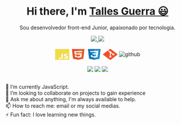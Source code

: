 <div>  
  <h1 align="center">
   Hi there, I'm 
    <a href="www.linkedin.com/in/talles-guerra">Talles Guerra 😃️</a>
  </h1>
  
  <p align="center">
    Sou desenvolvedor front-end Junior, apaixonado por tecnologia. 
  
</div>

<div align="center">
  <a href="https://github.com/TallesGuerra">
    <img height="150em" src="https://github-readme-stats.vercel.app/api?username=TallesGuerra&count_private=true&include_all_commits=true&show_icons=true&theme=dracula&hide_border=false&show_owner=true"/>
    <img height="150em" src="https://github-readme-stats.vercel.app/api/top-langs/?username=TallesGuerra&theme=dracula&hide_border=false&&layout=compact"/>
  </a>
</div>

<div align="center" valign="top"><br>
  <img align="center" alt="Js" height="30" width="40" src="https://raw.githubusercontent.com/devicons/devicon/master/icons/javascript/javascript-plain.svg">
  <img align="center" alt="HTML" height="30" width="40" src="https://raw.githubusercontent.com/devicons/devicon/master/icons/html5/html5-original.svg">
  <img align="center" alt="CSS" height="30" width="40" src="https://raw.githubusercontent.com/devicons/devicon/master/icons/css3/css3-original.svg">
  <img align="center" alt="git" height="30" width="40" src="https://raw.githubusercontent.com/devicons/devicon/master/icons/git/git-original.svg">
  <img align="center" alt="github" height="35" width="35" src="https://cdn.jsdelivr.net/gh/devicons/devicon/icons/github/github-original.svg">
 </div><br>

<div align="center">
  <a href="https://www.instagram.com/guerratalles/" target="_blank"><img src="https://img.shields.io/badge/-Instagram-%23E4405F?style=for-the-badge&logo=instagram&logoColor=white" target="_blank"></a>
  <a href="https://www.linkedin.com/in/talles-guerra" target="_blank"><img src="https://img.shields.io/badge/-LinkedIn-%230077B5?style=for-the-badge&logo=linkedin&logoColor=white" target="_blank"></a> 
  <a href="mailto:talles-guerra@hotmail.com"><img src="https://img.shields.io/badge/-Gmail-%23333?style=for-the-badge&logo=gmail&logoColor=white" target="_blank"></a>
</div>

##

🌱 I’m currently  JavaScript. <br>
👯 I’m looking to collaborate on projects to gain experience  <br>
💬 Ask me about anything, I'm always available to help. <br>
📫 How to reach me: email or my social medias. <br>
⚡ Fun fact: I love learning new things. 



